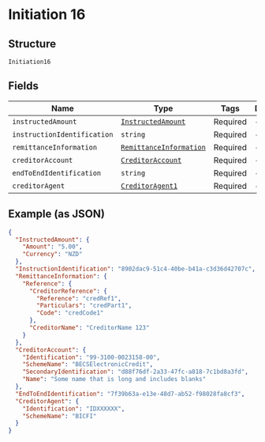 
# Initiation 16

## Structure

`Initiation16`

## Fields

| Name | Type | Tags | Description |
|  --- | --- | --- | --- |
| `instructedAmount` | [`InstructedAmount`](../../doc/models/instructed-amount.md) | Required | - |
| `instructionIdentification` | `string` | Required | - |
| `remittanceInformation` | [`RemittanceInformation`](../../doc/models/remittance-information.md) | Required | - |
| `creditorAccount` | [`CreditorAccount`](../../doc/models/creditor-account.md) | Required | - |
| `endToEndIdentification` | `string` | Required | - |
| `creditorAgent` | [`CreditorAgent1`](../../doc/models/creditor-agent-1.md) | Required | - |

## Example (as JSON)

```json
{
  "InstructedAmount": {
    "Amount": "5.00",
    "Currency": "NZD"
  },
  "InstructionIdentification": "8902dac9-51c4-40be-b41a-c3d36d42707c",
  "RemittanceInformation": {
    "Reference": {
      "CreditorReference": {
        "Reference": "credRef1",
        "Particulars": "credPart1",
        "Code": "credCode1"
      },
      "CreditorName": "CreditorName 123"
    }
  },
  "CreditorAccount": {
    "Identification": "99-3100-0023158-00",
    "SchemeName": "BECSElectronicCredit",
    "SecondaryIdentification": "d88f76df-2a33-47fc-a818-7c1bd8a3fd",
    "Name": "Some name that is long and includes blanks"
  },
  "EndToEndIdentification": "7f39b63a-e13e-48d7-ab52-f98028fa8cf3",
  "CreditorAgent": {
    "Identification": "IDXXXXXX",
    "SchemeName": "BICFI"
  }
}
```

